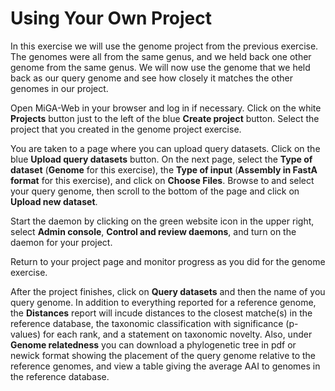 # Using Your Own Project

In this exercise we will use the genome project from the previous exercise. The genomes were all from the same genus, and we held back one other genome from the same genus. We will now use the genome that we held back as our query genome and see how closely it matches the other genomes in our project.

Open MiGA-Web in your browser and log in if necessary. Click on the white **Projects** button just to the left of the blue **Create project** button. Select the project that you created in the genome project exercise.

You are taken to a page where you can upload query datasets. Click on the blue **Upload query datasets** button. On the next page, select the **Type of dataset** \(**Genome** for this exercise\), the **Type of input** \(**Assembly in FastA format** for this exercise\), and click on **Choose Files**. Browse to and select your query genome, then scroll to the bottom of the page and click on **Upload new dataset**.

Start the daemon by clicking on the green website icon in the upper right, select **Admin console**, **Control and review daemons**, and turn on the daemon for your project.

Return to your project page and monitor progress as you did for the genome exercise.

After the project finishes, click on **Query datasets** and then the name of you query genome. In addition to everything reported for a reference genome, the **Distances** report will incude distances to the closest matche\(s\) in the reference database, the taxonomic classification with significance \(p-values\) for each rank, and a statement on taxonomic novelty. Also, under **Genome relatedness** you can download a phylogenetic tree in pdf or newick format showing the placement of the query genome relative to the reference genomes, and view a table giving the average AAI to genomes in the reference database.

